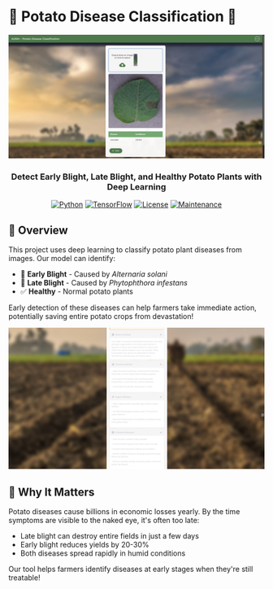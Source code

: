 # 🥔 Potato Disease Classification 🥔

<div align="center">
  
  ![Potato Disease Banner](./assets/images/1.png)

  <h3>Detect Early Blight, Late Blight, and Healthy Potato Plants with Deep Learning</h3>

  [![Python](https://img.shields.io/badge/Python-3.8+-blue.svg)](https://www.python.org/)
  [![TensorFlow](https://img.shields.io/badge/TensorFlow-2.x-orange.svg)](https://www.tensorflow.org/)
  [![License](https://img.shields.io/badge/License-MIT-green.svg)](https://opensource.org/licenses/MIT)
  [![Maintenance](https://img.shields.io/badge/Maintained%3F-yes-brightgreen.svg)](https://github.com/yourusername/potato-disease-classification/graphs/commit-activity)
  
</div>

## 🌱 Overview

This project uses deep learning to classify potato plant diseases from images. Our model can identify:

- 🦠 **Early Blight** - Caused by _Alternaria solani_
- 🍄 **Late Blight** - Caused by _Phytophthora infestans_
- ✅ **Healthy** - Normal potato plants

Early detection of these diseases can help farmers take immediate action, potentially saving entire potato crops from devastation!

<div align="center">
  <img src="./assets/images/2.png" alt="Samples of potato diseases" width="600px">
</div>


## 🔬 Why It Matters

Potato diseases cause billions in economic losses yearly. By the time symptoms are visible to the naked eye, it's often too late:

- Late blight can destroy entire fields in just a few days
- Early blight reduces yields by 20-30%
- Both diseases spread rapidly in humid conditions

Our tool helps farmers identify diseases at early stages when they're still treatable!

